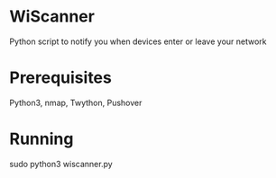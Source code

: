 WiScanner
=========

Python script to notify you when devices enter or leave your network

Prerequisites
=============

Python3, nmap, Twython, Pushover

Running
=======

sudo python3 wiscanner.py

